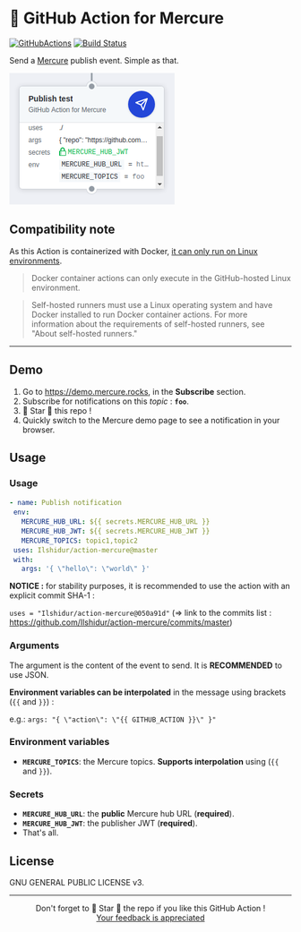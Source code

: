 # 🚀 GitHub Action for Mercure

[![GitHubActions](https://img.shields.io/badge/listed%20on-GitHubActions-blue.svg)](https://github-actions.netlify.com/action-mercure)
[![Build Status](https://img.shields.io/endpoint.svg?url=https%3A%2F%2Factions-badge.atrox.dev%2FIlshidur%2Faction-mercure%2Fbadge&style=flat)](https://actions-badge.atrox.dev/Ilshidur/action-mercure/goto)

Send a [Mercure](https://mercure.rocks) publish event. Simple as that.

![GitHub Action](action.png "GitHub Action")

## Compatibility note

As this Action is containerized with Docker, [it can only run on Linux environments](https://help.github.com/en/actions/building-actions/about-actions#types-of-actions).

> Docker container actions can only execute in the GitHub-hosted Linux environment.

> Self-hosted runners must use a Linux operating system and have Docker installed to run Docker container actions. For more information about the requirements of self-hosted runners, see "About self-hosted runners."

<hr/>

## Demo

1) Go to https://demo.mercure.rocks, in the **Subscribe** section.
2) Subscribe for notifications on this *topic* : **`foo`**.
3) 🌟 Star 🌟 this repo !
4) Quickly switch to the Mercure demo page to see a notification in your browser.

## Usage

### Usage

 ```yaml
- name: Publish notification
  env:
    MERCURE_HUB_URL: ${{ secrets.MERCURE_HUB_URL }}
    MERCURE_HUB_JWT: ${{ secrets.MERCURE_HUB_JWT }}
    MERCURE_TOPICS: topic1,topic2
  uses: Ilshidur/action-mercure@master
  with:
    args: '{ \"hello\": \"world\" }'
```

**NOTICE :** for stability purposes, it is recommended to use the action with an explicit commit SHA-1 :

`uses = "Ilshidur/action-mercure@050a91d"` (=> link to the commits list : https://github.com/Ilshidur/action-mercure/commits/master)

### Arguments

The argument is the content of the event to send. It is **RECOMMENDED** to use JSON.

**Environment variables can be interpolated** in the message using brackets (`{{` and `}}`) :

e.g.: `args: "{ \"action\": \"{{ GITHUB_ACTION }}\" }"`

### Environment variables

* **`MERCURE_TOPICS`**: the Mercure topics. **Supports interpolation** using (`{{` and `}}`).

### Secrets

* **`MERCURE_HUB_URL`**: the **public** Mercure hub URL (**required**).
* **`MERCURE_HUB_JWT`**: the publisher JWT (**required**).
* That's all.

## License

GNU GENERAL PUBLIC LICENSE v3.

<hr/>

<p align="center">
  Don't forget to 🌟 Star 🌟 the repo if you like this GitHub Action !<br/>
  <a href="https://github.com/Ilshidur/action-mercure/issues/new">Your feedback is appreciated</a>
</p>
